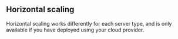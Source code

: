 ## Horizontal scaling

Horizontal scaling works differently for each server type, and is only available if you have deployed using your cloud provider.


